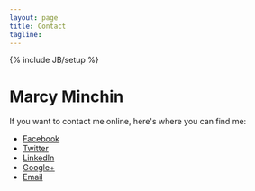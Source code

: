 ```yaml
---
layout: page
title: Contact
tagline:
---
```

{% include JB/setup %}

# Marcy Minchin

If you want to contact me online, here's where you can find me:

* [Facebook](https://www.facebook.com/marcy.andersonminchin)
* [Twitter](https://twitter.com/MarzipanMinchin)
* [LinkedIn](http://www.linkedin.com/profile/view?id=102023330&locale=en_US&trk=tyah&trkInfo=tas%3Amarcy%2Cidx%3A1-1-1)
* [Google+](https://plus.google.com/109758276185314533967/posts)
* [Email](mailto:marcy@windmeridian.com)